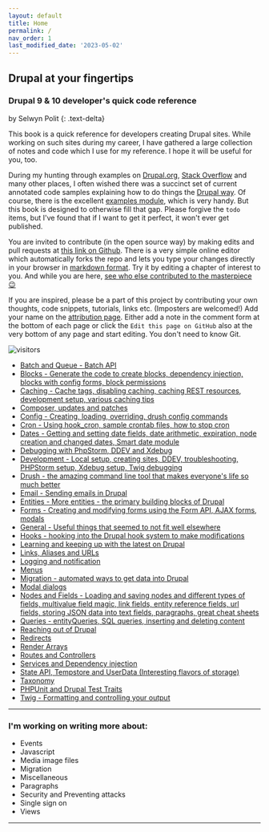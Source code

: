 ```yaml
---
layout: default
title: Home
permalink: /
nav_order: 1
last_modified_date: '2023-05-02'
---
```


## Drupal at your fingertips
### Drupal 9 & 10 developer's quick code reference
by Selwyn Polit
{: .text-delta}

This book is a quick reference for developers creating Drupal sites. While working on such sites during my career, I have gathered a large collection of notes and code which I use for my reference.  I hope it will be useful for you, too.

During my hunting through examples on [Drupal.org](https://www.drupal.org/), [Stack Overflow](https://stackoverflow.com/questions/tagged/drupal) and many other places, I often wished there was a succinct set of current annotated code samples explaining how to do things the [Drupal way](https://events.drupal.org/neworleans2016/sessions/drupal-way-philosophy).  Of course, there is the excellent [examples module](https://www.drupal.org/project/examples), which is very handy. But this book is designed to otherwise fill that gap. Please forgive the `todo` items, but I've found that if I want to get it perfect, it won't ever get published. 

You are invited to contribute (in the open source way) by making edits and pull requests at [this link on Github](https://github.com/selwynpolit/d9book/tree/gh-pages/book).  There is a very simple online editor which automatically forks the repo and lets you type your changes directly in your browser in [markdown format](https://github.github.com/gfm/). Try it by editing a chapter of interest to you. And while you are here, [see who else contributed to the masterpiece 😉](attribution)

If you are inspired, please be a part of this project by contributing your own thoughts, code snippets, tutorials, links etc. (Imposters are welcomed!) Add your name on the [attribution page](attribution). Either add a note in the comment form at the bottom of each page or click the `Edit this page on GitHub` also at the very bottom of any page and start editing.  You don't need to know Git.

![visitors](https://page-views.glitch.me/badge?page_id=selwynpolit.d9book-gh-pages-index)

- [Batch and Queue - Batch API](bq)
- [Blocks - Generate the code to create blocks, dependency injection, blocks with config forms, block permissions](blocks)
- [Caching - Cache tags, disabling caching, caching REST resources, development setup, various caching tips](caching)
- [Composer, updates and patches](composer)
- [Config - Creating, loading, overriding, drush config commands](config)
- [Cron - Using hook_cron, sample crontab files, how to stop cron](cron)
- [Dates - Getting and setting date fields, date arithmetic, expiration, node creation and changed dates, Smart date module](dates)
- [Debugging with PhpStorm, DDEV and Xdebug](debugging)
- [Development - Local setup, creating sites, DDEV, troubleshooting, PHPStorm setup, Xdebug setup, Twig debugging](development)
- [Drush - the amazing command line tool that makes everyone\'s life so much better](drush)
- [Email - Sending emails in Drupal](email)
- [Entities - More entities - the primary building blocks of Drupal](entities)
- [Forms - Creating and modifying forms using the Form API, AJAX forms, modals](forms)
- [General - Useful things that seemed to not fit well elsewhere](general)
- [Hooks - hooking into the Drupal hook system to make modifications](hooks)
- [Learning and keeping up with the latest on Drupal](learn)
- [Links, Aliases and URLs](links)
- [Logging and notification](logging)
- [Menus](menus)
- [Migration - automated ways to get data into Drupal](migrate)
- [Modal dialogs](modals)
- [Nodes and Fields - Loading and saving nodes and different types of fields, multivalue field magic, link fields, entity reference fields, url fields, storing JSON data into text fields, paragraphs, great cheat sheets](nodes-and-fields)
- [Queries - entityQueries, SQL queries, inserting and deleting content](queries)
- [Reaching out of Drupal](reaching-out)
- [Redirects](redirects)
- [Render Arrays](render)
- [Routes and Controllers](routes)
- [Services and Dependency injection](services)
- [State API, Tempstore and UserData (Interesting flavors of storage)](state)
- [Taxonomy](taxonomy)
- [PHPUnit and Drupal Test Traits](dtt)
- [Twig - Formatting and controlling your output](twig)

---

### I'm working on writing more about:
- Events
- Javascript
- Media image files
- Migration
- Miscellaneous
- Paragraphs
- Security and Preventing attacks
- Single sign on
- Views

---

<script src="https://giscus.app/client.js"
        data-repo="selwynpolit/d9book"
        data-repo-id="MDEwOlJlcG9zaXRvcnkzMjUxNTQ1Nzg="
        data-category="Q&A"
        data-category-id="MDE4OkRpc2N1c3Npb25DYXRlZ29yeTMyMjY2NDE4"
        data-mapping="title"
        data-strict="0"
        data-reactions-enabled="1"
        data-emit-metadata="0"
        data-input-position="bottom"
        data-theme="preferred_color_scheme"
        data-lang="en"
        crossorigin="anonymous"
        async>
</script>
